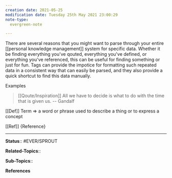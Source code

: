 ```yaml
---
creation date: 2021-05-25
modification date: Tuesday 25th May 2021 23:00:29
note-type: 
  evergreen-note

---
```


There are several reasons that you might want to parse through your entire [[personal knowledge management]] system for specific data. Whether it be finding everything you've qouted, everything you've defined, or everything you've referenced, this can be useful for finding something or just for fun. Tags can provide the impotice for formatting such repeated data in a consistent way that can easily be parsed, and they also provide a quick shortcut to find this data manually.

Examples

>  [[Qoute/Inspiration]] All we have to decide is what to do with the time that is given us. 
>  -- Gandalf

[[Def]] Term => a word or phrase used to describe a thing or to express a concept

[[Ref]] {Reference}



---

**Status**:: #EVER/SPROUT  

**Related-Topics**:: 
	
**Sub-Topics**::
	
**References**